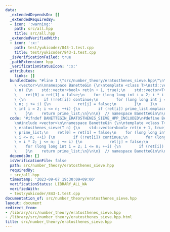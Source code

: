 ```yaml
---
data:
  _extendedDependsOn: []
  _extendedRequiredBy:
  - icon: ':warning:'
    path: src/all.hpp
    title: src/all.hpp
  _extendedVerifiedWith:
  - icon: ':x:'
    path: test/yukicoder/843-1.test.cpp
    title: test/yukicoder/843-1.test.cpp
  _isVerificationFailed: true
  _pathExtension: hpp
  _verificationStatusIcon: ':x:'
  attributes:
    links: []
  bundledCode: "#line 1 \"src/number_theory/eratosthenes_sieve.hpp\"\n\n\n\n#include\
    \ <vector>\n\nnamespace BanetteGin {\n\ntemplate <class T>\nstd::vector<T> eratosthenes_sieve(T\
    \ n) {\n    std::vector<bool> ret(n + 1, true);\n    std::vector<T> prime_list;\n\
    \    ret[0] = ret[1] = false;\n    for (long long int i = 2; i * i <= n; ++i)\
    \ {\n        if (!ret[i]) continue;\n        for (long long int j = i * 2; j <=\
    \ n; j += i) {\n            ret[j] = false;\n        }\n    }\n    for (long long\
    \ int i = 2; i <= n; ++i) {\n        if (ret[i]) prime_list.emplace_back(i);\n\
    \    }\n    return prime_list;\n}\n\n}  // namespace BanetteGin\n\n\n"
  code: "#ifndef BANETTEGIN_ERATOSTHENES_SIEVE_HPP_INCLUDED\n#define BANETTEGIN_ERATOSTHENES_SIEVE_HPP_INCLUDED\n\
    \n#include <vector>\n\nnamespace BanetteGin {\n\ntemplate <class T>\nstd::vector<T>\
    \ eratosthenes_sieve(T n) {\n    std::vector<bool> ret(n + 1, true);\n    std::vector<T>\
    \ prime_list;\n    ret[0] = ret[1] = false;\n    for (long long int i = 2; i *\
    \ i <= n; ++i) {\n        if (!ret[i]) continue;\n        for (long long int j\
    \ = i * 2; j <= n; j += i) {\n            ret[j] = false;\n        }\n    }\n\
    \    for (long long int i = 2; i <= n; ++i) {\n        if (ret[i]) prime_list.emplace_back(i);\n\
    \    }\n    return prime_list;\n}\n\n}  // namespace BanetteGin\n\n#endif"
  dependsOn: []
  isVerificationFile: false
  path: src/number_theory/eratosthenes_sieve.hpp
  requiredBy:
  - src/all.hpp
  timestamp: '2023-09-07 19:30:09+09:00'
  verificationStatus: LIBRARY_ALL_WA
  verifiedWith:
  - test/yukicoder/843-1.test.cpp
documentation_of: src/number_theory/eratosthenes_sieve.hpp
layout: document
redirect_from:
- /library/src/number_theory/eratosthenes_sieve.hpp
- /library/src/number_theory/eratosthenes_sieve.hpp.html
title: src/number_theory/eratosthenes_sieve.hpp
---
```

